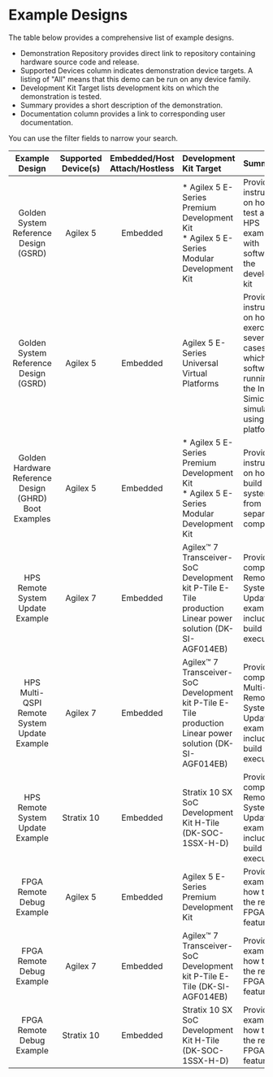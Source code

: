 # **Example Designs**

The table below provides a comprehensive list of example designs. 

* Demonstration Repository provides direct link to repository containing hardware source code and release.
* Supported Devices column indicates demonstration device targets.  A listing of "All" means that this demo can be run on any device family.
* Development Kit Target lists development kits on which the demonstration is tested.
* Summary provides a short description of the demonstration.
* Documentation column provides a link to corresponding user documentation.

You can use the filter fields to narrow your search.

| **Example Design**    | Supported Device(s)    |  Embedded/Host Attach/Hostless | Development Kit Target | Summary | Documentation |
|:---------------:|:----------------:|:--------------------:|:------------------|:------------------------|:------------------------|
| Golden System Reference Design (GSRD) | Agilex 5 | Embedded | * Agilex 5 E-Series Premium Development Kit</br> * Agilex 5 E-Series Modular Development Kit   | Provides instructions on how to test a basic HPS example with software on the development kit | * [Agilex 5 E-Series Premium Development Kit GSRD User Guide](https://altera-fpga.github.io/rel-24.2/embedded-designs/agilex-5/e-series/premium/gsrd/ug-gsrd-agx5e-premium/)</br>* [Agilex 5 E-Series Modular Development Kit GSRD User Guide](https://altera-fpga.github.io/rel-24.2/embedded-designs/agilex-5/e-series/modular/gsrd/ug-gsrd-agx5e-modular/)|
| Golden System Reference Design (GSRD) | Agilex 5 | Embedded | Agilex 5 E-Series Universal Virtual Platforms | Provides instructions on how to exercise several    use cases in which HPS software is running on the Intel Simics simulator using virtual platforms | * [Agilex™ 5 Intel Simics Virtual Platform Example User Guide - Linux GSRD](https://altera-fpga.github.io/rel-24.2/embedded-designs/agilex-5/common/virtual-platforms/linux-gsrd/ug-linux-gsrd-agilex5-virtual-platforms/) </br>*[Agilex™ 5 Intel Simics Virtual Platform Example User Guide - Zephyr GSRD](https://altera-fpga.github.io/rel-24.2/embedded-designs/agilex-5/common/virtual-platforms/zephyr-gsrd/ug-zephyr-gsrd-agilex5-virtual-platforms/) |
| Golden Hardware Reference Design (GHRD) Boot Examples | Agilex 5 | Embedded | * Agilex 5 E-Series Premium Development Kit</br> * Agilex 5 E-Series Modular Development Kit   | Provides instructions on how to build Linux systems from separate components| * [Agilex 5 E-Series Premium Development Kit GHRD Linux Boot Examples](https://altera-fpga.github.io/rel-24.2/embedded-designs/agilex-5/e-series/premium/boot-examples/ug-linux-boot-agx5e-premium/)</br> * [Agilex 5 E-Series Modular Development Kit GHRD Linux Boot Examples](https://altera-fpga.github.io/rel-24.2/embedded-designs/agilex-5/e-series/modulare/boot-examples/ug-linux-boot-agx5e-modular/)|
| HPS Remote System Update Example  | Agilex 7 | Embedded | Agilex™ 7 Transceiver-SoC Development kit P-Tile E-Tile production Linear power solution (DK-SI-AGF014EB)  | Provides a complete Remote System Update example including build and execution | [Agilex 7 HPS Remote System Update Example](https://altera-fpga.github.io/rel-24.2/embedded-designs/agilex-7/f-series/soc/rsu/ug-rsu-agx7f-soc/) |
| HPS Multi-QSPI Remote System Update Example  | Agilex 7 | Embedded | Agilex™ 7 Transceiver-SoC Development kit P-Tile E-Tile production Linear power solution (DK-SI-AGF014EB)  | Provides a complete Multi-QSPI Remote System Update example including build and execution | [Agilex 7 HPS Multi-QSPI Remote System Update Example](https://altera-fpga.github.io/rel-24.2/embedded-designs/agilex-7/f-series/soc/rsu/ug-rsu-multiqspi-agx7f-soc/) |
| HPS Remote System Update Example  | Stratix 10 | Embedded | Stratix 10 SX SoC Development Kit H-Tile (DK-SOC-1SSX-H-D)  | Provides a complete Remote System Update example including build and execution | [Stratix 10 HPS Remote System Update Example](https://altera-fpga.github.io/rel-24.2/embedded-designs/stratix-10/sx/soc/rsu/ug-rsu-s10sx-soc/) |
| FPGA Remote Debug Example | Agilex 5| Embedded | Agilex 5 E-Series Premium Development Kit | Provides an example of how to use the remote FPGA debug feature | [Agilex 5 FPGA Remote Debug Example](https://altera-fpga.github.io/rel-24.2/embedded-designs/agilex-5/e-series/premium/remote-debug/ug-remote-debug-agx5e-premium/) |
| FPGA Remote Debug Example | Agilex 7 | Embedded | Agilex™ 7 Transceiver-SoC Development kit P-Tile E-Tile (DK-SI-AGF014EB) | Provides an example of how to use the remote FPGA debug feature | [Agilex 7 FPGA Remote Debug Example](https://altera-fpga.github.io/rel-24.2/embedded-designs/agilex-7/f-series/soc/remote-debug/ug-remote-debug-agx7f-soc/) |
| FPGA Remote Debug Example | Stratix 10 | Embedded | Stratix 10 SX SoC Development Kit H-Tile (DK-SOC-1SSX-H-D) | Provides an example of how to use the remote FPGA debug feature | [Stratix 10 FPGA Remote Debug Example](https://altera-fpga.github.io/rel-24.2/embedded-designs/stratix-10/sx/soc/remote-debug/ug-remote-debug-s10sx-soc/) |
